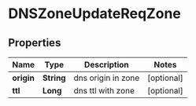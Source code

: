 # DNSZoneUpdateReqZone

## Properties
Name | Type | Description | Notes
------------ | ------------- | ------------- | -------------
**origin** | **String** | dns origin in zone |  [optional]
**ttl** | **Long** | dns ttl with zone |  [optional]
